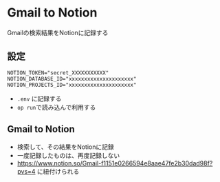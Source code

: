 # Gmail to Notion

Gmailの検索結果をNotionに記録する

## 設定

```
NOTION_TOKEN="secret_XXXXXXXXXXX"
NOTION_DATABASE_ID="xxxxxxxxxxxxxxxxxxxxx"
NOTION_PROJECTS_ID="xxxxxxxxxxxxxxxxxxxxx"
```

- `.env` に記録する
- `op run`で読み込んで利用する

## Gmail to Notion

- 検索して、その結果をNotionに記録
- 一度記録したものは、再度記録しない
- <https://www.notion.so/Gmail-f1151e0266594e8aae47fe2b30dad98f?pvs=4> に紐付けられる
